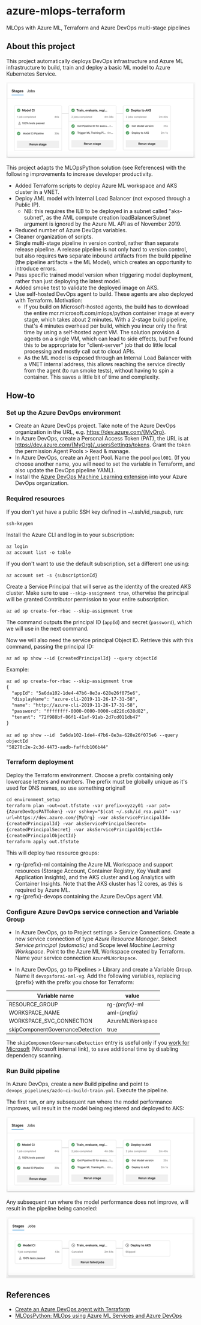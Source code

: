 # azure-mlops-terraform
 MLOps with Azure ML, Terraform and Azure DevOps multi-stage pipelines

## About this project

This project automatically deploys DevOps infrastructure and Azure ML infrastructure to build, train and deploy a basic ML model to Azure Kubernetes Service.

![DevOps pipeline](/docs/images/pipeline.png)

This project adapts the MLOpsPython solution (see References) with the following improvements to increase developer productivity.
* Added Terraform scripts to deploy Azure ML workspace and AKS cluster in a VNET.
* Deploy AML model with Internal Load Balancer (not exposed through a Public IP).
  * NB: this requires the ILB to be deployed in a subnet called "aks-subnet", as the AML compute creation loadBalancerSubnet argument is ignored by the Azure ML API as of November 2019.
* Reduced number of Azure DevOps variables.
* Cleaner organization of scripts.
* Single multi-stage pipeline in version control, rather than separate release pipeline. A release pipeline is not only hard to version control, but also requires **two** separate inbound artifacts from the build pipeline (the pipeline artifacts + the ML Model), which creates an opportunity to introduce errors.
* Pass specific trained model version when triggering model deployment, rather than just deploying the latest model.
* Added smoke test to validate the deployed image on AKS.
* Use self-hosted DevOps agent to build. These agents are also deployed with Terraform. Motivation:
  * If you build on Microsoft-hosted agents, the build has to download the entire mcr.microsoft.com/mlops/python container image at every stage, which takes about 2 minutes. With a 2-stage build pipeline, that's 4 minutes overhead per build, which you incur only the first time by using a self-hosted agent VM. The solution provision 4 agents on a single VM, which can lead to side effects, but I've found this to be appropriate for "client-server" job that do little local processing and mostly call out to cloud APIs.
  * As the ML model is exposed through an Internal Load Balancer with a VNET internal address, this allows reaching the service directly from the agent (to run smoke tests), without having to spin a container. This saves a little bit of time and complexity.

## How-to

### Set up the Azure DevOps environment

* Create an Azure DevOps project. Take note of the Azure DevOps organization in the URL, e.g. https://dev.azure.com/{MyOrg}.
* In Azure DevOps, create a Personal Access Token (PAT), the URL is at https://dev.azure.com/{MyOrg}/_usersSettings/tokens. Grant the token the permission Agent Pools > Read & manage.
* In Azure DevOps, create an Agent Pool. Name the pool `pool001`. (If you choose another name, you will need to set the variable in Terraform, and also update the DevOps pipeline YAML).
* Install the [Azure DevOps Machine Learning extension](https://marketplace.visualstudio.com/items?itemName=ms-air-aiagility.vss-services-azureml) into your Azure DevOps organization.

### Required resources

If you don't yet have a public SSH key defined in ~/.ssh/id_rsa.pub, run:
```
ssh-keygen
```

Install the Azure CLI and log in to your subscription:

```
az login
az account list -o table
```

If you don't want to use the default subscription, set a different one using:

```
az account set -s {subscriptionId}
```

Create a Service Principal that will serve as the identity of the created AKS cluster. Make sure to use `--skip-assignment true`, otherwise the principal will be granted Contributor permission to your entire subscription.

```
az ad sp create-for-rbac --skip-assignment true
```

The command outputs the principal ID (`appId`) and secret (`password`), which we will use in the next command.

Now we will also need the service principal Object ID. Retrieve this with this command, passing the principal ID:

```
az ad sp show --id {createdPrincipalId} --query objectId
```

Example:

```
az ad sp create-for-rbac --skip-assignment true
{
  "appId": "5a6da102-1de4-47b6-8e3a-628e26f075e6",
  "displayName": "azure-cli-2019-11-26-17-31-58",
  "name": "http://azure-cli-2019-11-26-17-31-58",
  "password": "ffffffff-0000-0000-0000-cd226c638d82",
  "tenant": "72f988bf-86f1-41af-91ab-2d7cd011db47"
}

az ad sp show --id  5a6da102-1de4-47b6-8e3a-628e26f075e6 --query objectId
"58270c2e-2c3d-4473-aadb-faffdb106b44"
```

### Terraform deployment

Deploy the Terraform environment. Choose a prefix containing only lowercase letters and numbers. The prefix must be globally unique as it's used for DNS names, so use something original!

```
cd environment_setup
terraform plan -out=out.tfstate -var prefix=xyzzy01 -var pat={AzureDevOpsPATToken} -var sshkey="$(cat ~/.ssh/id_rsa.pub)" -var url=https://dev.azure.com/{MyOrg} -var aksServicePrincipalId={createdPrincipalId} -var aksServicePrincipalSecret={createdPrincipalSecret} -var aksServicePrincipalObjectId={createdPrincipalObjectId}
terraform apply out.tfstate
```

This will deploy two resource groups:
* rg-{prefix}-ml containing the Azure ML Workspace and support resources (Storage Account, Container Registry, Key Vault and Application Insights), and the AKS cluster and Log Analytics with Container Insights. Note that the AKS cluster has 12 cores, as this is required by Azure ML.
* rg-{prefix}-devops containing the Azure DevOps agent VM.

### Configure Azure DevOps service connection and Variable Group

* In Azure DevOps, go to Project settings > Service Connections. Create a new service connection of type _Azure Resource Manager_. Select _Service principal (automatic)_ and Scope level _Machine Learning Workspace_. Point to the Azure ML Workspace created by Terraform. Name your service connection `AzureMLWorkspace`.

* In Azure DevOps, go to Pipelines > Library and create a Variable Group. Name it `devopsforai-aml-vg`. Add the following variables, replacing {prefix} with the prefix you chose for Terraform:

| Variable name | value |
| -------------- | --------------- |
| RESOURCE_GROUP | rg-_{prefix}_-ml |
| WORKSPACE_NAME | aml-_{prefix}_ |
| WORKSPACE_SVC_CONNECTION | AzureMLWorkspace |
| skipComponentGovernanceDetection | true |

The `skipComponentGovernanceDetection` entry is useful only if you [work for Microsoft](https://aka.ms/cgdocs) (Microsoft internal link), to save additional time by disabling dependency scanning.

### Run Build pipeline

In Azure DevOps, create a new Build pipeline and point to `devops_pipelines/azdo-ci-build-train.yml`. Execute the pipeline.

The first run, or any subsequent run where the model performance improves, will result in the model being registered and deployed to AKS:

![DevOps pipeline](/docs/images/pipeline.png)

Any subsequent run where the model performance does not improve, will result in the pipeline being canceled:

![DevOps pipeline](/docs/images/pipeline_canceled.png)

## References

* [Create an Azure DevOps agent with Terraform](https://melcher.dev/2019/02/create-an-azure-devops-build/release-agent-with-terraform-ubuntu-edition/)
* [MLOpsPython: MLOps using Azure ML Services and Azure DevOps](https://github.com/microsoft/MLOpsPython)
